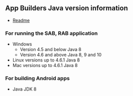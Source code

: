 ## App Builders Java version information <a id="h2-1"></a>

- [Readme](README.md)

### For running the SAB, RAB application

* Windows
  * Version 4.5 and below Java 8
  * Version 4.6 and above Java 8, 9 and 10
* Linux versions up to 4.6.1 Java 8
* Mac versions up to 4.6.1 Java 8

### For building Android apps

* Java JDK 8